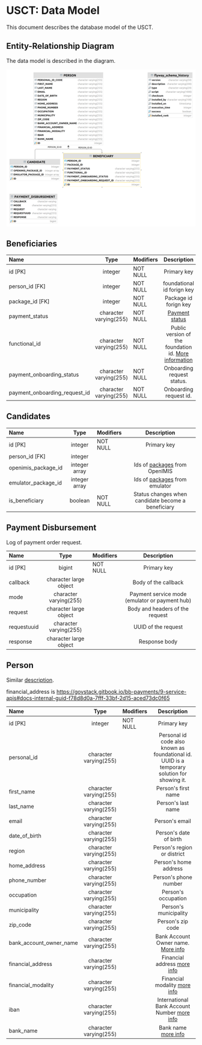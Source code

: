 # USCT: Data Model

This document describes the database model of the USCT.

## Entity-Relationship Diagram

The data model is described in the diagram.

![Entity-Relationship Diagram](images/data-model-diagram.png)


## Beneficiaries
| Name                          |          Type          | Modifiers |                      Description                       |
|:------------------------------|:----------------------:|:----------|:------------------------------------------------------:|
| id [PK]                       |        integer         | NOT NULL  |                      Primary key                       |
| person_id [FK]                |        integer         | NOT NULL  |               foundational id forign key               |
| package_id    [FK]            |        integer         | NOT NULL  |                 Package id forign key                  |
| payment_status                | character varying(255) | NOT NULL  |              [Payment status](status.md)               |
| functional_id                 | character varying(255) | NOT NULL  | Public version of the foundation id. [More information](https://govstack-global.atlassian.net/wiki/spaces/GH/pages/239370263/Authentication+and+Cross-BB+Authorization)  |
| payment_onboarding_status     | character varying(255) | NOT NULL  |               Onboarding request status.               |
| payment_onboarding_request_id | character varying(255) | NOT NULL  |                 Onboarding request id.                 |

## Candidates

| Name                |     Type      | Modifiers        |                     Description                    |
|:--------------------|:-------------:|:-----------------|:--------------------------------------------------:|
| id [PK]             |    integer    | NOT NULL         |                     Primary key                    |
| person_id   [FK]    |    integer    |                  |                                                    |
| openimis_package_id | integer array |                  |    Ids of [packages](packages.md) from OpenIMIS    |
| emulator_package_id | integer array |                  |    Ids of [packages](packages.md) from emulator    |
| is_beneficiary      |    boolean    | NOT NULL         | Status changes when candidate become a beneficiary |


## Payment Disbursement
Log of payment order request. 

| Name        |          Type          | Modifiers |                  Description                   |
|:------------|:----------------------:|:----------|:----------------------------------------------:|
| id [PK]     |         bigint         | NOT NULL  |                  Primary key                   |
| callback    | character large object |           |              Body of the callback              |
| mode        | character varying(255) |           | Payment service mode (emulator or payment hub) |
| request     | character large object |           |        Body and headers of the request         |
| requestuuid | character varying(255) |           |              UUID of the request               |
| response    | character large object |           |                 Response body                  |


## Person
Similar [description](https://openid.net/specs/openid-connect-core-1_0.html#5.1.%20Standard%20Claims).

financial_address is https://govstack.gitbook.io/bb-payments/9-service-apis#docs-internal-guid-f78d8d0a-7fff-33bf-2d15-aced73dc0f65

| Name                    |          Type          | Modifiers |                                                                       Description                                                                        |
|:------------------------|:----------------------:|:----------|:--------------------------------------------------------------------------------------------------------------------------------------------------------:|
| id [PK]                 |        integer         | NOT NULL  |                                                                       Primary key                                                                        |
| personal_id             | character varying(255) |           |                               Personal id code also known as foundational id. UUID is a temporary solution for showing it.                               |
| first_name              | character varying(255) |           |                                                                   Person's first name                                                                    |
| last_name               | character varying(255) |           |                                                                    Person's last name                                                                    |
| email                   | character varying(255) |           |                                                                      Person's email                                                                      |
| date_of_birth           | character varying(255) |           |                                                                  Person's date of birth                                                                  |
| region                  | character varying(255) |           |                                                               Person's region or district                                                                |
| home_address            | character varying(255) |           |                                                                  Person's home address                                                                   |
| phone_number            | character varying(255) |           |                                                                  Person's phone number                                                                   |
| occupation              | character varying(255) |           |                                                                   Person's occupation                                                                    |
| municipality            | character varying(255) |           |                                                                  Person's municipality                                                                   |
| zip_code                | character varying(255) |           |                                                                    Person's zip code                                                                     |
| bank_account_owner_name | character varying(255) |           |     Bank Account Owner name. [More info](https://github.com/GovStackWorkingGroup/sandbox-bb-payments/tree/bad263faa7ff1c4d7788751e9cd06899c561853a)      |
| financial_address       | character varying(255) |           |         Financial address [more info](https://github.com/GovStackWorkingGroup/sandbox-bb-payments/tree/bad263faa7ff1c4d7788751e9cd06899c561853a)         |
| financial_modality      | character varying(255) |           |                                                 Financial modality [more info](./financial-modality.md)                                                  |
| iban                    | character varying(255) |           | International Bank Account Number [more info](https://github.com/GovStackWorkingGroup/sandbox-bb-payments/tree/bad263faa7ff1c4d7788751e9cd06899c561853a) |
| bank_name               | character varying(255) |           |             Bank name [more info](https://github.com/GovStackWorkingGroup/sandbox-bb-payments/tree/bad263faa7ff1c4d7788751e9cd06899c561853a)             |